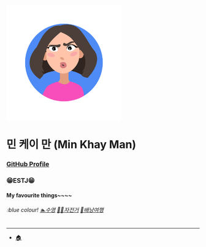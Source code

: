 <img width="300px" height="300px" src="../img/profile_Min.jpg">  

# 민 케이 만 (Min Khay Man)   

### [GitHub Profile](https://github.com/Khayman1)  

### 😁ESTJ😁

#### My favourite things~~~~ 
###### 💧blue colour! [🏊수영](../hobbies/Swimming_Min.jpg) [🚴‍♀️자전거](../hobbies/bicycle_Min.png) [🧳배낭여행](../hobbies/Travel_Min.jpg) 


---
- [🏠](../README.md)


